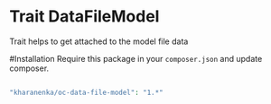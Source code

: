 # Trait DataFileModel
 
 Trait helps to get attached to the model file data
 
#Installation
Require this package in your `composer.json` and update composer.
 
```php

"kharanenka/oc-data-file-model": "1.*"

```